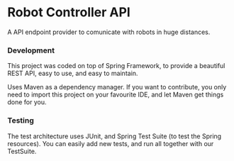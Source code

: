  # Robot Controller API

A API endpoint provider to comunicate with robots in huge distances.

### Development

This project was coded on top of Spring Framework, to provide a beautiful REST API, easy to use, and easy to maintain.

Uses Maven as a dependency manager. If you want to contribute, you only need to import this project on your favourite IDE, and let Maven get things done for you.

### Testing

The test architecture uses JUnit, and Spring Test Suite (to test the Spring resources). You can easily add new tests, and run all together with our TestSuite.


